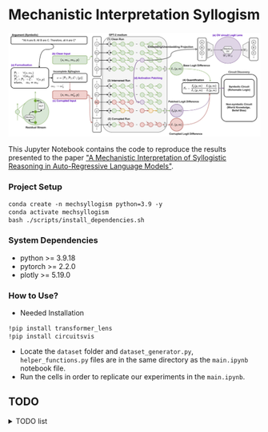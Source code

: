 # Mechanistic Interpretation Syllogism

![](imgs/pipeline.png)

This Jupyter Notebook contains the code to reproduce the results presented to the paper ["A Mechanistic Interpretation of Syllogistic Reasoning in Auto-Regressive Language Models"](https://arxiv.org/abs/2408.08590).

### Project Setup
```
conda create -n mechsyllogism python=3.9 -y
conda activate mechsyllogism
bash ./scripts/install_dependencies.sh

```

### System Dependencies
+ python >= 3.9.18
+ pytorch >= 2.2.0
+ plotly >= 5.19.0


### How to Use?
- Needed Installation
```
!pip install transformer_lens
!pip install circuitsvis
```
- Locate the `dataset` folder and `dataset_generator.py`, `helper_functions.py` files are in the same directory as the `main.ipynb` notebook file. 
- Run the cells in order to replicate our experiments in the `main.ipynb`.


## TODO

<details>
<summary>TODO list</summary>

[   ] System dependencies

[   ] Readme file

</details>
